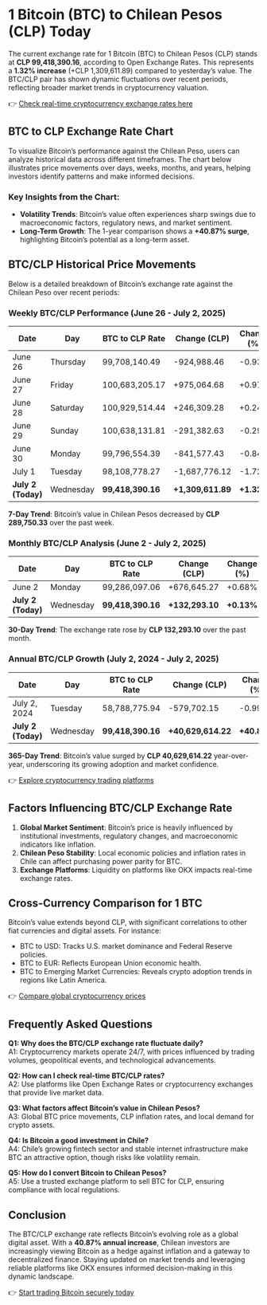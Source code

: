 # 1 Bitcoin (BTC) to Chilean Pesos (CLP) Today  

The current exchange rate for 1 Bitcoin (BTC) to Chilean Pesos (CLP) stands at **CLP 99,418,390.16**, according to Open Exchange Rates. This represents a **1.32% increase** (+CLP 1,309,611.89) compared to yesterday’s value. The BTC/CLP pair has shown dynamic fluctuations over recent periods, reflecting broader market trends in cryptocurrency valuation.  

👉 [Check real-time cryptocurrency exchange rates here](https://bit.ly/okx-bonus)  

## BTC to CLP Exchange Rate Chart  

To visualize Bitcoin’s performance against the Chilean Peso, users can analyze historical data across different timeframes. The chart below illustrates price movements over days, weeks, months, and years, helping investors identify patterns and make informed decisions.  

### Key Insights from the Chart:  
- **Volatility Trends**: Bitcoin’s value often experiences sharp swings due to macroeconomic factors, regulatory news, and market sentiment.  
- **Long-Term Growth**: The 1-year comparison shows a **+40.87% surge**, highlighting Bitcoin’s potential as a long-term asset.  

## BTC/CLP Historical Price Movements  

Below is a detailed breakdown of Bitcoin’s exchange rate against the Chilean Peso over recent periods:  

### Weekly BTC/CLP Performance (June 26 - July 2, 2025)  

| Date       | Day      | BTC to CLP Rate | Change (CLP) | Change (%) |  
|------------|----------|------------------|--------------|------------|  
| June 26    | Thursday | 99,708,140.49    | -924,988.46  | -0.93%     |  
| June 27    | Friday   | 100,683,205.17   | +975,064.68  | +0.97%     |  
| June 28    | Saturday | 100,929,514.44   | +246,309.28  | +0.24%     |  
| June 29    | Sunday   | 100,638,131.81   | -291,382.63  | -0.29%     |  
| June 30    | Monday   | 99,796,554.39    | -841,577.43  | -0.84%     |  
| July 1     | Tuesday  | 98,108,778.27    | -1,687,776.12| -1.72%     |  
| **July 2 (Today)** | Wednesday | **99,418,390.16** | **+1,309,611.89** | **+1.32%** |  

**7-Day Trend**: Bitcoin’s value in Chilean Pesos decreased by **CLP 289,750.33** over the past week.  

### Monthly BTC/CLP Analysis (June 2 - July 2, 2025)  

| Date       | Day      | BTC to CLP Rate | Change (CLP) | Change (%) |  
|------------|----------|------------------|--------------|------------|  
| June 2     | Monday   | 99,286,097.06    | +676,645.27  | +0.68%     |  
| **July 2 (Today)** | Wednesday | **99,418,390.16** | **+132,293.10** | **+0.13%** |  

**30-Day Trend**: The exchange rate rose by **CLP 132,293.10** over the past month.  

### Annual BTC/CLP Growth (July 2, 2024 - July 2, 2025)  

| Date       | Day      | BTC to CLP Rate | Change (CLP) | Change (%) |  
|------------|----------|------------------|--------------|------------|  
| July 2, 2024 | Tuesday | 58,788,775.94    | -579,702.15  | -0.99%     |  
| **July 2 (Today)** | Wednesday | **99,418,390.16** | **+40,629,614.22** | **+40.87%** |  

**365-Day Trend**: Bitcoin’s value surged by **CLP 40,629,614.22** year-over-year, underscoring its growing adoption and market confidence.  

👉 [Explore cryptocurrency trading platforms](https://bit.ly/okx-bonus)  

## Factors Influencing BTC/CLP Exchange Rate  

1. **Global Market Sentiment**: Bitcoin’s price is heavily influenced by institutional investments, regulatory changes, and macroeconomic indicators like inflation.  
2. **Chilean Peso Stability**: Local economic policies and inflation rates in Chile can affect purchasing power parity for BTC.  
3. **Exchange Platforms**: Liquidity on platforms like OKX impacts real-time exchange rates.  

## Cross-Currency Comparison for 1 BTC  

Bitcoin’s value extends beyond CLP, with significant correlations to other fiat currencies and digital assets. For instance:  
- BTC to USD: Tracks U.S. market dominance and Federal Reserve policies.  
- BTC to EUR: Reflects European Union economic health.  
- BTC to Emerging Market Currencies: Reveals crypto adoption trends in regions like Latin America.  

👉 [Compare global cryptocurrency prices](https://bit.ly/okx-bonus)  

## Frequently Asked Questions  

**Q1: Why does the BTC/CLP exchange rate fluctuate daily?**  
A1: Cryptocurrency markets operate 24/7, with prices influenced by trading volumes, geopolitical events, and technological advancements.  

**Q2: How can I check real-time BTC/CLP rates?**  
A2: Use platforms like Open Exchange Rates or cryptocurrency exchanges that provide live market data.  

**Q3: What factors affect Bitcoin’s value in Chilean Pesos?**  
A3: Global BTC price movements, CLP inflation rates, and local demand for crypto assets.  

**Q4: Is Bitcoin a good investment in Chile?**  
A4: Chile’s growing fintech sector and stable internet infrastructure make BTC an attractive option, though risks like volatility remain.  

**Q5: How do I convert Bitcoin to Chilean Pesos?**  
A5: Use a trusted exchange platform to sell BTC for CLP, ensuring compliance with local regulations.  

## Conclusion  

The BTC/CLP exchange rate reflects Bitcoin’s evolving role as a global digital asset. With a **40.87% annual increase**, Chilean investors are increasingly viewing Bitcoin as a hedge against inflation and a gateway to decentralized finance. Staying updated on market trends and leveraging reliable platforms like OKX ensures informed decision-making in this dynamic landscape.  

👉 [Start trading Bitcoin securely today](https://bit.ly/okx-bonus)